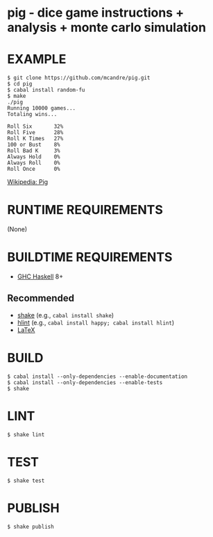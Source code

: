 # pig - dice game instructions + analysis + monte carlo simulation

# EXAMPLE

```console
$ git clone https://github.com/mcandre/pig.git
$ cd pig
$ cabal install random-fu
$ make
./pig
Running 10000 games...
Totaling wins...

Roll Six       32%
Roll Five      28%
Roll K Times   27%
100 or Bust    8%
Roll Bad K     3%
Always Hold    0%
Always Roll    0%
Roll Once      0%
```

[Wikipedia: Pig](http://en.wikipedia.org/wiki/Pig_%28dice%29)

# RUNTIME REQUIREMENTS

(None)

# BUILDTIME REQUIREMENTS

* [GHC Haskell](http://www.haskell.org/) 8+

## Recommended

* [shake](https://shakebuild.com/) (e.g., `cabal install shake`)
* [hlint](https://hackage.haskell.org/package/hlint) (e.g., `cabal install happy; cabal install hlint`)
* [LaTeX](https://www.latex-project.org/)

# BUILD

```console
$ cabal install --only-dependencies --enable-documentation
$ cabal install --only-dependencies --enable-tests
$ shake
```

# LINT

```console
$ shake lint
```

# TEST

```console
$ shake test
```

# PUBLISH

```console
$ shake publish
```
